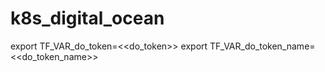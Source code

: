 # k8s_digital_ocean

export TF_VAR_do_token=<<do_token>>
export TF_VAR_do_token_name=<<do_token_name>>

